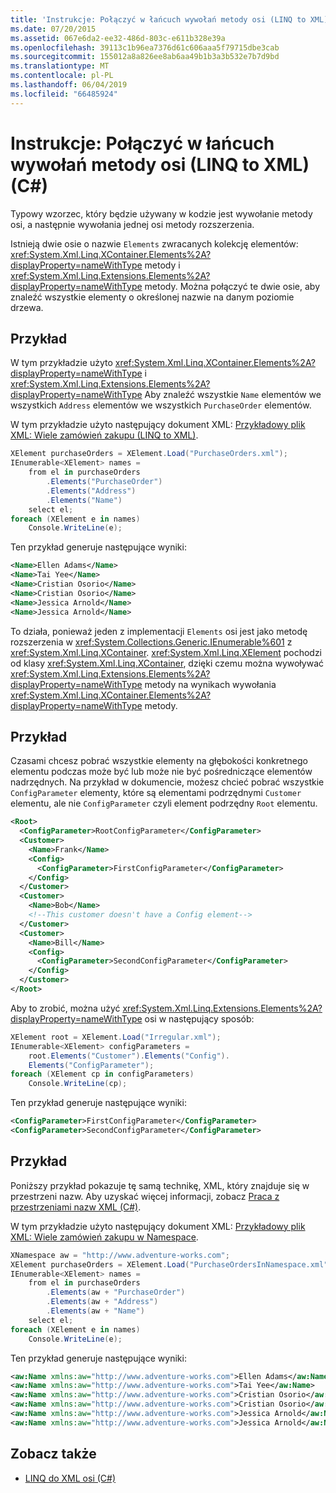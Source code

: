 ```yaml
---
title: 'Instrukcje: Połączyć w łańcuch wywołań metody osi (LINQ to XML) (C#)'
ms.date: 07/20/2015
ms.assetid: 067e6da2-ee32-486d-803c-e611b328e39a
ms.openlocfilehash: 39113c1b96ea7376d61c606aaa5f79715dbe3cab
ms.sourcegitcommit: 155012a8a826ee8ab6aa49b1b3a3b532e7b7d9bd
ms.translationtype: MT
ms.contentlocale: pl-PL
ms.lasthandoff: 06/04/2019
ms.locfileid: "66485924"
---
```

# <a name="how-to-chain-axis-method-calls-linq-to-xml-c"></a>Instrukcje: Połączyć w łańcuch wywołań metody osi (LINQ to XML) (C#)
Typowy wzorzec, który będzie używany w kodzie jest wywołanie metody osi, a następnie wywołania jednej osi metody rozszerzenia.  
  
 Istnieją dwie osie o nazwie `Elements` zwracanych kolekcję elementów: <xref:System.Xml.Linq.XContainer.Elements%2A?displayProperty=nameWithType> metody i <xref:System.Xml.Linq.Extensions.Elements%2A?displayProperty=nameWithType> metody. Można połączyć te dwie osie, aby znaleźć wszystkie elementy o określonej nazwie na danym poziomie drzewa.  
  
## <a name="example"></a>Przykład  
 W tym przykładzie użyto <xref:System.Xml.Linq.XContainer.Elements%2A?displayProperty=nameWithType> i <xref:System.Xml.Linq.Extensions.Elements%2A?displayProperty=nameWithType> Aby znaleźć wszystkie `Name` elementów we wszystkich `Address` elementów we wszystkich `PurchaseOrder` elementów.  
  
 W tym przykładzie użyto następujący dokument XML: [Przykładowy plik XML: Wiele zamówień zakupu (LINQ to XML)](../../../../csharp/programming-guide/concepts/linq/sample-xml-file-multiple-purchase-orders-linq-to-xml.md).  
  
```csharp  
XElement purchaseOrders = XElement.Load("PurchaseOrders.xml");  
IEnumerable<XElement> names =  
    from el in purchaseOrders  
        .Elements("PurchaseOrder")  
        .Elements("Address")  
        .Elements("Name")  
    select el;  
foreach (XElement e in names)  
    Console.WriteLine(e);  
```  
  
 Ten przykład generuje następujące wyniki:  
  
```xml  
<Name>Ellen Adams</Name>  
<Name>Tai Yee</Name>  
<Name>Cristian Osorio</Name>  
<Name>Cristian Osorio</Name>  
<Name>Jessica Arnold</Name>  
<Name>Jessica Arnold</Name>  
```  
  
 To działa, ponieważ jeden z implementacji `Elements` osi jest jako metodę rozszerzenia w <xref:System.Collections.Generic.IEnumerable%601> z <xref:System.Xml.Linq.XContainer>. <xref:System.Xml.Linq.XElement> pochodzi od klasy <xref:System.Xml.Linq.XContainer>, dzięki czemu można wywoływać <xref:System.Xml.Linq.Extensions.Elements%2A?displayProperty=nameWithType> metody na wynikach wywołania <xref:System.Xml.Linq.XContainer.Elements%2A?displayProperty=nameWithType> metody.  
  
## <a name="example"></a>Przykład  
 Czasami chcesz pobrać wszystkie elementy na głębokości konkretnego elementu podczas może być lub może nie być pośredniczące elementów nadrzędnych. Na przykład w dokumencie, możesz chcieć pobrać wszystkie `ConfigParameter` elementy, które są elementami podrzędnymi `Customer` elementu, ale nie `ConfigParameter` czyli element podrzędny `Root` elementu.  
  
```xml  
<Root>  
  <ConfigParameter>RootConfigParameter</ConfigParameter>  
  <Customer>  
    <Name>Frank</Name>  
    <Config>  
      <ConfigParameter>FirstConfigParameter</ConfigParameter>  
    </Config>  
  </Customer>  
  <Customer>  
    <Name>Bob</Name>  
    <!--This customer doesn't have a Config element-->  
  </Customer>  
  <Customer>  
    <Name>Bill</Name>  
    <Config>  
      <ConfigParameter>SecondConfigParameter</ConfigParameter>  
    </Config>  
  </Customer>  
</Root>  
```  
  
 Aby to zrobić, można użyć <xref:System.Xml.Linq.Extensions.Elements%2A?displayProperty=nameWithType> osi w następujący sposób:  
  
```csharp  
XElement root = XElement.Load("Irregular.xml");  
IEnumerable<XElement> configParameters =   
    root.Elements("Customer").Elements("Config").  
    Elements("ConfigParameter");  
foreach (XElement cp in configParameters)  
    Console.WriteLine(cp);  
```  
  
 Ten przykład generuje następujące wyniki:  
  
```xml  
<ConfigParameter>FirstConfigParameter</ConfigParameter>  
<ConfigParameter>SecondConfigParameter</ConfigParameter>  
```  
  
## <a name="example"></a>Przykład  
 Poniższy przykład pokazuje tę samą technikę, XML, który znajduje się w przestrzeni nazw. Aby uzyskać więcej informacji, zobacz [Praca z przestrzeniami nazw XML (C#)](../../../../csharp/programming-guide/concepts/linq/namespaces-overview-linq-to-xml.md).  
  
 W tym przykładzie użyto następujący dokument XML: [Przykładowy plik XML: Wiele zamówień zakupu w Namespace](../../../../csharp/programming-guide/concepts/linq/sample-xml-file-multiple-purchase-orders-in-a-namespace.md).  
  
```csharp  
XNamespace aw = "http://www.adventure-works.com";  
XElement purchaseOrders = XElement.Load("PurchaseOrdersInNamespace.xml");  
IEnumerable<XElement> names =  
    from el in purchaseOrders  
        .Elements(aw + "PurchaseOrder")  
        .Elements(aw + "Address")  
        .Elements(aw + "Name")  
    select el;  
foreach (XElement e in names)  
    Console.WriteLine(e);  
```  
  
 Ten przykład generuje następujące wyniki:  
  
```xml  
<aw:Name xmlns:aw="http://www.adventure-works.com">Ellen Adams</aw:Name>  
<aw:Name xmlns:aw="http://www.adventure-works.com">Tai Yee</aw:Name>  
<aw:Name xmlns:aw="http://www.adventure-works.com">Cristian Osorio</aw:Name>  
<aw:Name xmlns:aw="http://www.adventure-works.com">Cristian Osorio</aw:Name>  
<aw:Name xmlns:aw="http://www.adventure-works.com">Jessica Arnold</aw:Name>  
<aw:Name xmlns:aw="http://www.adventure-works.com">Jessica Arnold</aw:Name>  
```  
  
## <a name="see-also"></a>Zobacz także

- [LINQ do XML osi (C#)](../../../../csharp/programming-guide/concepts/linq/linq-to-xml-axes.md)
